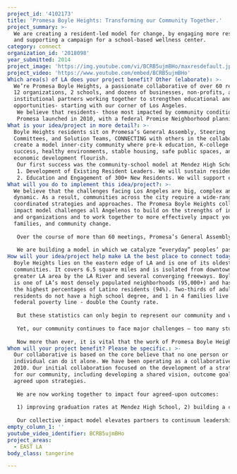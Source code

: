 ```yaml
---
project_id: '4102173'
title: 'Promesa Boyle Heights: Transforming our Community Together.'
project_summary: >-
  We are creating a resident-led model for change, by engaging more residents
  and supporting a campaign for a school-based wellness center.
category: connect
organization_id: '2018098'
year_submitted: 2014
project_image: 'https://img.youtube.com/vi/BCRB5ujmBHo/maxresdefault.jpg'
project_video: 'https://www.youtube.com/embed/BCRB5ujmBHo'
Which area(s) of LA does your project benefit? Other (elaborate): >-
  We’re Promesa Boyle Heights, a passionate collaborative of over 60 residents,
  12 organizations, 2 schools, and dozens of businesses, non-profits, and
  institutional partners working together to strengthen educational and wellness
  opportunities- starting with our corner of Los Angeles. 
   We believe that residents- those most impacted by community conditions- must be at the forefront of shaping LA’s future. 
   Promesa launched in 2010, with a federal Promise Neighborhood planning grant. We are committed to BREAKING DOWN SILOS to create lasting change. The roadmap for our work is the Promesa BH implementation plan, which we developed after surveying 4,000+ residents and convening diverse stakeholders to develop a shared vision and the plan.
What is your idea/project in more detail?: >-
  Boyle Heights residents sit on Promesa’s General Assembly, Steering
  Committees, and Solution Teams, CONNECTING with others in the collaborative to
  create a model inner-city community where pre-k education, K-college academic
  success, healthy environments, stable housing, safe public spaces, and
  economic development flourish. 
   Our first success was the community-school model at Mendez High School. By 1) creating formal partnerships between school staff, families and partner organizations; 2) launching targeted interventions for the most at-risk students, and 3) hiring an Achievement Counselor to coordinate college readiness supports, we raised the graduation rate by nearly 20% from 2010 and 2013. Last year, Mendez became the most improved traditional high school in California with a 76-point API gain and the highest cohort of students accepted to college since the school opened. Next, we will build momentum through:
   1. Development of Existing Resident Leaders. We will sustain resident leadership participation in Promesa, and also build a shared understanding of issues identified in Promesa’s implementation plan through 2-day “Leadership Academy” retreats that give the history and political context of public education, as well skills trainings in collaborative leadership, policy & legislative process, public speaking & personal storytelling for outreach & media. The goal? Equipping leaders to optimally spearhead Promesa’s work, including the wellness center campaign now underway. Building a Wellness Center at Mendez that provides students with physical & mental health services, connects them to resources, and also serves as a hub for community action is a key Promesa goal. In phase 1, resident leaders visited four existing school-based wellness centers, surveyed nearly 1,000 residents, and successfully pushed LAUSD to earmark $50 million for school wellness centers throughout the district. 
   2. Education and Engagement of 300+ New Residents. We will support existing resident leaders in disseminating academic and wellness information, linking families to Promesa health & wellness workshops and resources, and galvanizing community participation in phase 2 of the wellness center campaign, which will include coordination of education events at Hollenbeck Middle School and Mendez High School, more wellness center site visits, and meeting with district leaders and government officials to press for a Mendez Wellness Center by the 2015-2016 school year.
What will you do to implement this idea/project?: >-
  We believe that the challenges facing Los Angeles are big, complex and
  dynamic. As a result, communities across the city require a wide-range of
  coordinated strategies and approaches. The Promesa Boyle Heights collective
  impact model challenges all Angelenos to build on the strengths of individuals
  and organizations and to work together to more effectively impact youth,
  families, and community change. 
   
   Over the course of more than 60 meetings, Promesa’s General Assembly of residents, youth, educators, and other community stakeholders developed comprehensive strategies aimed at turning around two target schools (Hollenbeck Middle School and Mendez Learning Center), as well as addressing social determinants of education such as housing, safety, emotional wellness, and economic development. Promesa Boyle Heights operates under the Collective Impact framework with 12 nonprofit partners and two target schools that are committed to our grassroots governance model, which emphasizes that students, residents, and teachers—those most impacted by systems and policies—must lead community change efforts at every stage.
   
   We are building a model in which we catalyze “everyday” peoples’ passions, lived-experiences, and creativity to support comprehensive solutions that build on one another’s assets. Moreover, it is a model that can be replicated by other low-income communities within Los Angeles that, though each facing their own unique issues, share a common need to raise the voices of local residents in the face of such forces as gentrification. Promesa Boyle Heights’ mission and reason for being is not simply to transform Boyle Heights. Rather, it is to “scale up” our successes so that by 2050, Los Angeles is a city in which ALL residents are empowered to work with schools, elected officials, and business leaders in order to collectively shape the future of the city.
How will your idea/project help make LA the best place to connect today? In LA2050?: >-
  Boyle Heights lies on the eastern edge of LA and is one of its oldest
  communities. It covers 6.5 square miles and is isolated from downtown and the
  greater LA area by the LA River and several converging freeways. Boyle Heights
  is one of LA’s most densely populated neighborhoods (95,000+) and has one of
  the highest percentages of Latino residents (94%). Two-thirds of adult
  residents do not have a high school degree, and 1 in 4 families live below the
  federal poverty line - double the County rate.
   
   But these statistics can only begin to represent our community and whom this project will benefit. Boyle Heights is also vibrant and tight-knit. Once defined by our struggling schools, gang violence, and dilapidated infrastructure, Boyle Heights is becoming a model for how residents and organizations can come together to address critical issues in their community. Over the past ten years, our community has pressed for and won important battles, including the opening of new schools, improvements to infrastructure, a place at the table with the Housing Authority of Los Angeles amidst a move to privatize local housing developments, and modest gains in graduation rates. 
   
   Yet, our community continues to face major challenges – too many students continue to fall through the cracks; job and economic growth opportunities are sparse; access to health and wellness resources is still splintered; and mounting gentrification pressures on our community means decreasing access to affordable and safe housing for the lowest income residents.
   
   Now more than ever, it is vital that the work of Promesa Boyle Heights – particularly our work to strengthen existing resident leaders and cultivate new ones – continues to grow.
Whom will your project benefit? Please be specific.: >-
  Our collaborative is based on the core believe that no one person or
  individual can do it alone. We have been operating as a collaborative since
  2010. Our initial collaboration focused on the development of a strategic plan
  for our community, including developing a shared vision, outcome goals, and
  agreed upon strategies.
   
   We are now working together to impact four agreed-upon outcomes: 
   
   1) improving graduation rates at Mendez High School, 2) building a college going culture in our community, 3) increasing access to health and wellness services, and 4) fostering leadership and civic engagement opportunities for adult residents and youth. 
   
   Our collective impact model elevates partners to continuum leadership roles. In addition to partnering with the target schools and their education reform manager Partnership for Los Angeles Schools (PLAS), 12 agencies are collaborating as Continuum Lead Partners. We also work closely with two schools: Hollenbeck Middle School and Mendez High School. All partners signed an MOU at the end of our planning period in 2011 and 125 residents signed a commitment form. The coordination of resident engagement and leadership moving forward, particularly as it relates to the Wellness Center campaign, will be led by East Los Angeles Community Corporation (ELACC), InnerCity Struggle, & Proyecto Pastoral.
empty_column_1: ''
youtube_video_identifier: BCRB5ujmBHo
project_areas:
  - EAST LA
body_class: tangerine

---
```

